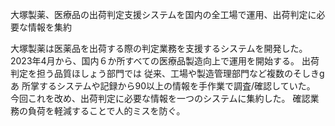 大塚製薬、医療品の出荷判定支援システムを国内の全工場で運用、出荷判定に必要な情報を集約


大塚製薬は医薬品を出荷する際の判定業務を支援するシステムを開発した。
2023年4月から、国内６か所すべての医療品製造向上で運用を開始する。
出荷判定を担う品質ほしょう部門では
従来、工場や製造管理部門など複数のそしきgあ
所掌するシステムや記録から90以上の情報を手作業で調査/確認していた。
今回これを改め、出荷判定に必要な情報を一つのシステムに集約した。
確認業務の負荷を軽減することで人的ミスを防ぐ。
